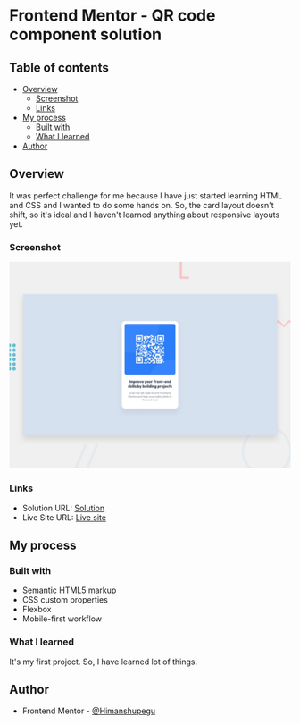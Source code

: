 # Frontend Mentor - QR code component solution



## Table of contents

- [Overview](#overview)
  - [Screenshot](#screenshot)
  - [Links](#links)
- [My process](#my-process)
  - [Built with](#built-with)
  - [What I learned](#what-i-learned)
- [Author](#author)

## Overview

It was perfect challenge for me because I have just started learning HTML and CSS and I wanted to do some hands on. So, the card layout doesn't shift, so it's ideal and I haven't learned anything about responsive layouts yet.
### Screenshot

![](./design/desktop-preview.jpg)


### Links

- Solution URL: [Solution]()
- Live Site URL: [Live site](https://himanshupegu.github.io/QR-code-component/)

## My process

### Built with

- Semantic HTML5 markup
- CSS custom properties
- Flexbox
- Mobile-first workflow


### What I learned
It's my first project. So, I have learned lot of things.
## Author

- Frontend Mentor - [@Himanshupegu](https://www.frontendmentor.io/profile/Himanshupegu)

